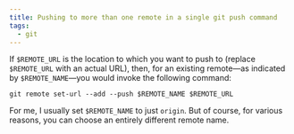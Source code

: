 ```yaml
---
title: Pushing to more than one remote in a single git push command
tags:
  - git
---
```


If `$REMOTE_URL` is the location to which you want to push to (replace `$REMOTE_URL` with an actual URL), then, for an existing remote—as indicated by `$REMOTE_NAME`—you would invoke the following command:

```shell
git remote set-url --add --push $REMOTE_NAME $REMOTE_URL
```

For me, I usually set `$REMOTE_NAME` to just `origin`. But of course, for various reasons, you can choose an entirely different remote name.
